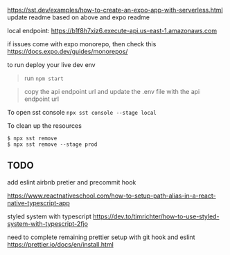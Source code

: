 https://sst.dev/examples/how-to-create-an-expo-app-with-serverless.html
update readme based on above and expo readme

local endpoint: https://b1f8h7xiz6.execute-api.us-east-1.amazonaws.com

if issues come with expo monorepo, then check this
https://docs.expo.dev/guides/monorepos/

to run deploy your live dev env

> run `npm start`

> copy the api endpoint url and update the .env file with the api endpoint url

To open sst console `npx sst console --stage local`

To clean up the resources

```
$ npx sst remove
$ npx sst remove --stage prod
```

## TODO

add eslint airbnb pretier and precommit hook

https://www.reactnativeschool.com/how-to-setup-path-alias-in-a-react-native-typescript-app

styled system with typescript
https://dev.to/timrichter/how-to-use-styled-system-with-typescript-2fjo

need to complete remaining prettier setup with git hook and eslint
https://prettier.io/docs/en/install.html
